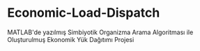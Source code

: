 # Economic-Load-Dispatch
MATLAB'de yazılmış Simbiyotik Organizma Arama Algoritması ile Oluşturulmuş Ekonomik Yük Dağıtımı Projesi
